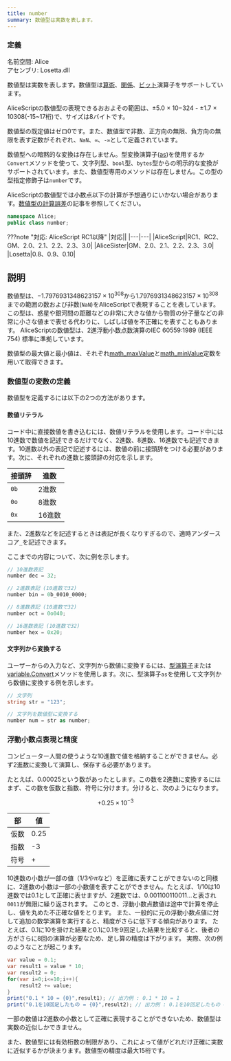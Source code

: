 ```yaml
---
title: number
summary: 数値型は実数を表します。
---
```


### 定義
名前空間: Alice<br/>
アセンブリ: Losetta.dll

数値型は実数を表します。数値型は[算術](../../general/operators/arithmetic-operators.md)、[関係](../../general/operators/relational-operators.md)、[ビット](../../general/operators/bitwise-operators.md)演算子をサポートしています。

AliceScriptの数値型の表現できるおおよその範囲は、±5.0 × 10−324 - ±1.7 × 10308(-15~17桁)で、サイズは8バイトです。

数値型の既定値はゼロ0です。また、数値型で非数、正方向の無限、負方向の無限を表す定数がそれぞれ、`NaN`、`∞`、`-∞`として定義されています。

数値型への暗黙的な変換は存在しません。型変換演算子([as](../../general/expression.md))を使用するか`Convert`メソッドを使って、文字列型、`bool`型、`bytes`型からの明示的な変換がサポートされています。また、数値型専用のメソッドは存在しません。この型の型指定修飾子は`number`です。

AliceScriptの数値型では小数点以下の計算が予想通りにいかない場合があります。[数値型の計算誤差](../../tutorial/calculation-error.md)の記事を参照してください。

```cs title="AliceScript"
namespace Alice;
public class number;
```

???note "対応: AliceScript RC1以降"
    |対応||
    |---|---|
    |AliceScript|RC1、RC2、GM、2.0、2.1、2.2、2.3、3.0|
    |AliceSister|GM、2.0、2.1、2.2、2.3、3.0|
    |Losetta|0.8、0.9、0.10|

## 説明
数値型は、${ -1.7976931348623157 \times 10^{308} }$から${1.7976931348623157 \times 10^{308} }$までの範囲の数および非数(`NaN`)をAliceScriptで表現することを表しています。この型は、惑星や銀河間の距離などの非常に大きな値から物質の分子量などの非常に小さな値まで表せる代わりに、しばしば値を不正確にを表すこともあります。
AliceScriptの数値型は、2進浮動小数点数演算のIEC 60559:1989 (IEEE 754) 標準に準拠しています。

数値型の最大値と最小値は、それぞれ[math_maxValue](../alice/math/math_maxvalue.md)と[math_minValue](../alice/math/math_minvalue.md)定数を用いて取得できます。

### 数値型の変数の定義
数値型を定義するには以下の2つの方法があります。

#### 数値リテラル
コード中に直接数値を書き込むには、数値リテラルを使用します。コード中には10進数で数値を記述できるだけでなく、2進数、8進数、16進数でも記述できます。10進数以外の表記で記述するには、数値の前に接頭辞をつける必要があります。次に、それぞれの進数と接頭辞の対応を示します。

|接頭辞|進数|
|---|---|
|`0b`|2進数|
|`0o`|8進数|
|`0x`|16進数|

また、2進数などを記述するときは表記が長くなりすぎるので、適時アンダースコア`_`を記述できます。

ここまでの内容について、次に例を示します。

```cs title="AliceScript"
// 10進数表記
number dec = 32;

// 2進数表記 (10進数で32)
number bin = 0b_0010_0000;

// 8進数表記 (10進数で32)
number oct = 0o040;

// 16進数表記 (10進数で32)
number hex = 0x20;
```

#### 文字列から変換する
ユーザーからの入力など、文字列から数値に変換するには、[型演算子](../../general/operators/type-operators.md)または[variable.Convert](../variable/convert.md)メソッドを使用します。次に、型演算子`as`を使用して文字列から数値に変換する例を示します。

```cs title="AliceScript"
// 文字列
string str = "123";

// 文字列を数値型に変換する
number num = str as number;
```

### 浮動小数点表現と精度
コンピューター人間の使うような10進数で値を格納することができません。必ず2進数に変換して演算し、保存する必要があります。

たとえば、$0.00025$という数があったとします。この数を2進数に変換するにはまず、この数を仮数と指数、符号に分けます。分けると、次のようになります。

$$
+0.25\times10^{-3}
$$

|部|値|
|---|---|
|仮数|0.25|
|指数|-3|
|符号|+|

10進数の小数が一部の値（$1/3$や$\pi$など）を正確に表すことができないのと同様に、2進数の小数は一部の小数値を表すことができません。たとえば、$1/10$は10進数では$0.1$として正確に表せますが、2進数では、$0.001100110011...$と表され`0011`が無限に繰り返されます。
このとき、浮動小数点数値は途中で計算を停止し、値を丸めた不正確な値をとります。
また、一般的に元の浮動小数点値に対して追加の数学演算を実行すると、精度がさらに低下する傾向があります。
たとえば、$0.1$に10を掛けた結果と$0.1$に$0.1$を9回足した結果を比較すると、後者の方がさらに8回の演算が必要なため、足し算の精度は下がります。
実際、次の例のようなことが起こります。

```cs title="AliceScript"
var value = 0.1;
var result1 = value * 10;
var result2 = 0;
for(var i=0;i<=10;i++){
    result2 += value;
}
print("0.1 * 10 = {0}",result1); // 出力例 : 0.1 * 10 = 1
print("0.1を10回足したもの = {0}",result2); // 出力例 : 0.1を10回足したもの = 1.09999999
```

一部の数値は2進数の小数として正確に表現することができないため、数値型は実数の近似しかできません。

また、数値型には有効桁数の制限があり、これによって値がどれだけ正確に実数に近似するかが決まります。数値型の精度は最大15桁です。
